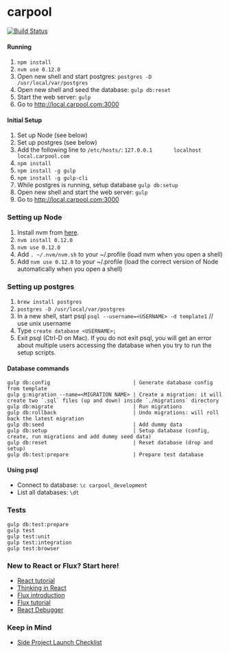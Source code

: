 carpool
========

[![Build Status](https://travis-ci.org/scsper/carpool.svg?branch=master)](https://travis-ci.org/scsper/carpool)

#### Running
1. `npm install`
2. `nvm use 0.12.0`
3. Open new shell and start postgres: `postgres -D /usr/local/var/postgres`
4. Open new shell and seed the database: `gulp db:reset`
4. Start the web server: `gulp`
5. Go to http://local.carpool.com:3000

#### Initial Setup
1. Set up Node (see below)
2. Set up postgres (see below)
3. Add the following line to `/etc/hosts/`: `127.0.0.1       localhost       local.carpool.com`
4. `npm install`
5. `npm install -g gulp`
6. `npm install -g gulp-cli`
7. While postgres is running, setup database `gulp db:setup`
8. Open new shell and start the web server: `gulp`
9. Go to http://local.carpool.com:3000

### Setting up Node
1. Install nvm from [here](https://github.com/creationix/nvm).
2. `nvm install 0.12.0`
3. `nvm use 0.12.0`
4. Add `. ~/.nvm/nvm.sh` to your ~/.profile (load nvm when you open a shell)
5. Add `nvm use 0.12.0` to your ~/.profile (load the correct version of Node automatically when you open a shell)

### Setting up postgres
1. `brew install postgres`
2. `postgres -D /usr/local/var/postgres`
3. In a new shell, start psql `psql --username=<USERNAME> -d template1` // use unix username
4. Type `create database <USERNAME>;`
5. Exit psql (Ctrl-D on Mac).  If you do not exit psql, you will get an error about multiple users accessing the database when you try to run the setup scripts.


#### Database commands
```
gulp db:config                           | Generate database config from template
gulp g:migration --name=<MIGRATION NAME> | Create a migration: it will create two `.sql` files (up and down) inside `./migrations` directory
gulp db:migrate                          | Run migrations
gulp db:rollback                         | Undo migrations: will roll back the latest migration
gulp db:seed                             | Add dummy data
gulp db:setup                            | Setup database (config, create, run migrations and add dummy seed data)
gulp db:reset                            | Reset database (drop and setup)
gulp db:test:prepare                     | Prepare test database
```

#### Using psql

* Connect to database: `\c carpool_development`
* List all databases: `\dt`

### Tests
```
gulp db:test:prepare
gulp test
gulp test:unit
gulp test:integration
gulp test:browser
```

### New to React or Flux? Start here!
* [React tutorial](https://facebook.github.io/react/docs/tutorial.html)
* [Thinking in React](https://facebook.github.io/react/docs/thinking-in-react.html)
* [Flux introduction](https://facebook.github.io/flux/docs/overview.html)
* [Flux tutorial](https://facebook.github.io/flux/docs/todo-list.html#content)
* [React Debugger](https://facebook.github.io/react/blog/2015/08/03/new-react-devtools-beta.html)

### Keep in Mind
* [Side Project Launch Checklist](http://keepwomen.com/static_pages/checklist_tool)

